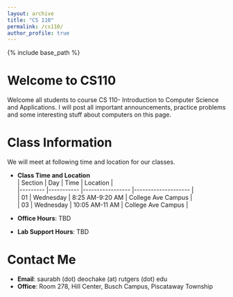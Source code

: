 ```yaml
---
layout: archive
title: "CS 110"
permalink: /cs110/
author_profile: true
---
```

{% include base_path %} 

Welcome to CS110
========
Welcome all students to course CS 110- Introduction to Computer Science and Applications. I will post all important announcements, practice problems and some interesting stuff about computers on this page. 

Class Information
========
We will meet at following time and location for our classes. 

* **Class Time and Location**     
| Section 	| Day       	| Time            	| Location           	|    
|---------	|-----------	|-----------------	|--------------------	|    
|    01   	| Wednesday 	| 8:25 AM-9:20 AM 	| College Ave Campus 	|    
|    03   	| Wednesday 	| 10:05 AM-11 AM  	| College Ave Campus 	|      

* **Office Hours**: TBD
* **Lab Support Hours**: TBD

Contact Me
========
* **Email**: saurabh (dot) deochake (at) rutgers (dot) edu
* **Office**: Room 278, Hill Center, Busch Campus, Piscataway Township

